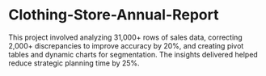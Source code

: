 # Clothing-Store-Annual-Report
This project involved analyzing 31,000+ rows of sales data, correcting 2,000+ discrepancies to improve accuracy by 20%, and creating pivot tables and dynamic charts for segmentation. The insights delivered helped reduce strategic planning time by 25%.
